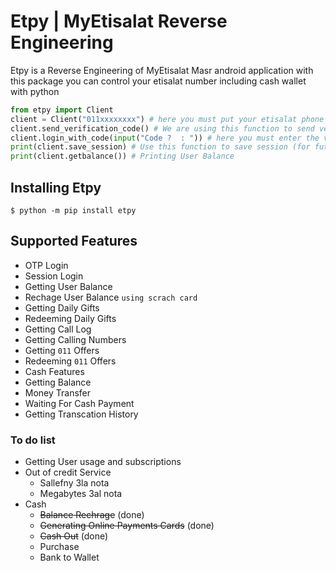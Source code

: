 # Etpy | MyEtisalat Reverse Engineering
Etpy is a Reverse Engineering of MyEtisalat Masr android application
with this package you can control your etisalat number including cash wallet with python
```python
from etpy import Client
client = Client("011xxxxxxxx") # here you must put your etisalat phone number
client.send_verification_code() # We are using this function to send verification code to procced the login request
client.login_with_code(input("Code ?  : ")) # here you must enter the verification code recevied on your phone
print(client.save_session) # Use this function to save session (for future login)
print(client.getbalance()) # Printing User Balance

```
## Installing Etpy
```console
$ python -m pip install etpy
```
## Supported Features
- OTP Login
- Session Login 
- Getting User Balance
- Rechage User Balance ``using scrach card``
- Getting Daily Gifts
- Redeeming Daily Gifts
- Getting Call Log 
- Getting Calling Numbers
- Getting ``011`` Offers
- Redeeming ``011`` Offers
- Cash Features
 - Getting Balance
 - Money Transfer
 - Waiting For Cash Payment
 - Getting Transcation History
### To do list
- Getting User usage and subscriptions
- Out of credit Service
    - Sallefny 3la nota 
    - Megabytes 3al nota
- Cash
    - ~~Balance Rechrage~~ (done)
    - ~~Generating Online Payments Cards~~ (done)
    - ~~Cash Out~~ (done)
    - Purchase 
    - Bank to Wallet
 





